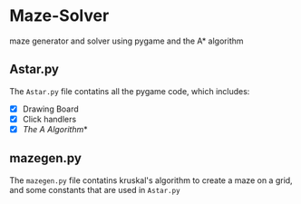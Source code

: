 # Maze-Solver
maze generator and solver using pygame and the A* algorithm


## Astar.py
The ```Astar.py``` file contatins all the pygame code, which includes:

- [x] Drawing Board
- [x] Click handlers
- [x] **The A* Algorithm**

## mazegen.py
The ```mazegen.py``` file contatins kruskal's algorithm to create a maze on a grid, and some constants that are used in ```Astar.py```
